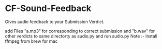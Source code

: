 # CF-Sound-Feedback
Gives audio feedback to your Submission Verdict.

add Files "a.mp3" for corresponding to correct submission and "b.wav" for other verdicts to same directorty as audio.py and run
audio.py
Note :- Install ffmpeg from brew for mac

